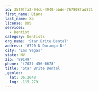 ```yaml
---
id: 35f9ffa2-94cb-4940-bbde-767808fad821
first_name: Diana
last_name: Xa
license: DDS
services:
  - Dentist
category: Dentists
org_name: 'Star Brite Dental'
address: '6720 N Durango Dr'
city: 'Las Vegas'
state: NV
zip: '89149'
phone: '(702) 456-6678'
title: 'Star Brite Dental'
_geoloc:
  lat: 36.2648
  lng: -115.279
---
```

